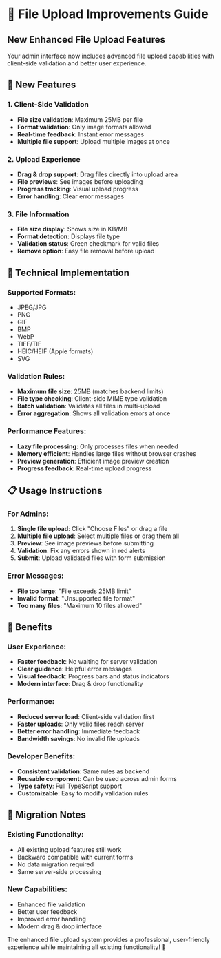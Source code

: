 # 📁 File Upload Improvements Guide

## New Enhanced File Upload Features

Your admin interface now includes advanced file upload capabilities with client-side validation and better user experience.

## 🚀 New Features

### 1. Client-Side Validation
- **File size validation**: Maximum 25MB per file
- **Format validation**: Only image formats allowed
- **Real-time feedback**: Instant error messages
- **Multiple file support**: Upload multiple images at once

### 2. Upload Experience
- **Drag & drop support**: Drag files directly into upload area
- **File previews**: See images before uploading
- **Progress tracking**: Visual upload progress
- **Error handling**: Clear error messages

### 3. File Information
- **File size display**: Shows size in KB/MB
- **Format detection**: Displays file type
- **Validation status**: Green checkmark for valid files
- **Remove option**: Easy file removal before upload

## 🔧 Technical Implementation

### Supported Formats:
- JPEG/JPG
- PNG  
- GIF
- BMP
- WebP
- TIFF/TIF
- HEIC/HEIF (Apple formats)
- SVG

### Validation Rules:
- **Maximum file size**: 25MB (matches backend limits)
- **File type checking**: Client-side MIME type validation
- **Batch validation**: Validates all files in multi-upload
- **Error aggregation**: Shows all validation errors at once

### Performance Features:
- **Lazy file processing**: Only processes files when needed
- **Memory efficient**: Handles large files without browser crashes
- **Preview generation**: Efficient image preview creation
- **Progress feedback**: Real-time upload progress

## 📋 Usage Instructions

### For Admins:
1. **Single file upload**: Click "Choose Files" or drag a file
2. **Multiple file upload**: Select multiple files or drag them all
3. **Preview**: See image previews before submitting
4. **Validation**: Fix any errors shown in red alerts
5. **Submit**: Upload validated files with form submission

### Error Messages:
- **File too large**: "File exceeds 25MB limit"
- **Invalid format**: "Unsupported file format"
- **Too many files**: "Maximum 10 files allowed"

## 🎯 Benefits

### User Experience:
- **Faster feedback**: No waiting for server validation
- **Clear guidance**: Helpful error messages
- **Visual feedback**: Progress bars and status indicators
- **Modern interface**: Drag & drop functionality

### Performance:
- **Reduced server load**: Client-side validation first
- **Faster uploads**: Only valid files reach server
- **Better error handling**: Immediate feedback
- **Bandwidth savings**: No invalid file uploads

### Developer Benefits:
- **Consistent validation**: Same rules as backend
- **Reusable component**: Can be used across admin forms
- **Type safety**: Full TypeScript support
- **Customizable**: Easy to modify validation rules

## 🔄 Migration Notes

### Existing Functionality:
- All existing upload features still work
- Backward compatible with current forms
- No data migration required
- Same server-side processing

### New Capabilities:
- Enhanced file validation
- Better user feedback
- Improved error handling
- Modern drag & drop interface

The enhanced file upload system provides a professional, user-friendly experience while maintaining all existing functionality! 🎉
